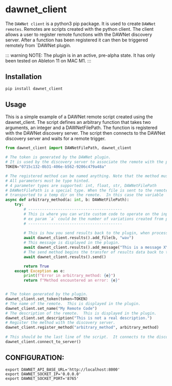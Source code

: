 # dawnet_client

The `DAWNet client` is a python3 pip package.  It is used to create `DAWNet remotes`.  Remotes are scripts created with the python client.  The client allows a user to register remote functions with the DAWNet discovery server. After a function has been registered it can then be triggered remotely from `DAWNet plugin.

::: warning
NOTE: The plugin is in an active, pre-alpha state.  It has only been tested on Ableton 11 on MAC M1.
:::

## Installation

```python
pip install dawnet_client
```

## Usage

This is a simple example of a DAWNet remote script created using the dawnet_client.  The script defines an arbitrary function that takes two arguments, an integer and a DAWNetFilePath.  The function is registered with the DAWNet discovery server.  The script then connects to the DAWNet discovery server and waits for a remote trigger.

```python
from dawnet_client import DAWNetFilePath, dawnet_client

# The token is generated by the DAWNet plugin.  
# It is used by the discovery server to associate the remote with the plugin.
TOKEN="0715c132-0b31-406e-b562-9206c479a48a" 

# The registered method can be named anything. Note that the method must be `async`.  
# All parameters must be type hinted.  
# 4 parameter types are supported: int, float, str, DAWNetFilePath
# DAWNetFilePath is a special type. When the file is sent to the remote, it is intercepted by the system and 
# transported to a temp dir on the remote.  In this case the variable `b` is local path to the file.
async def arbitrary_method(a: int, b: DAWNetFilePath):
    try: 
        # -----------------------------------------
        # This is where you can write custom code to operate on the input params.
        # ex param `a` could be the number of variations created from param `b` using something like MusicLM
        # -----------------------------------------
        
        # This is how you send results back to the plugin, when processing is complete.
        await dawnet_client.results().add_file(b, "wav") 
        # This message is displayed in the plugin.
        await dawnet_client.results().add_message("This is a message XYZ")
        # The send method begins the transfer of results data back to the plugin.
        await dawnet_client.results().send()

        return True
    except Exception as e:
        print(f"Error in arbitrary_method: {e}")
        return f"Method encountered an error: {e}"


# The token generated by the plugin. 
dawnet_client.set_token(token=TOKEN)
# The name of the remote.  This is displayed in the plugin.
dawnet_client.set_name("My Remote Code")
# The description of the remote.  This is displayed in the plugin.
dawnet_client.set_description("This is not a real description.")
# Register the method with the discovery server.
dawnet_client.register_method("arbitrary_method", arbitrary_method) 
 
# This should be the last line of the script.  It connects to the discovery server and waits for a remote trigger.
dawnet_client.connect_to_server()
```


## CONFIGURATION:
```
export DAWNET_API_BASE_URL='http://localhost:8000'
export DAWNET_SOCKET_IP='0.0.0.0'
export DAWNET_SOCKET_PORT='8765'
```
